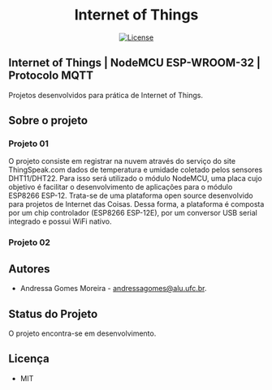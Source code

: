 <h1 align="center">
    Internet of Things 
</h1>

<p align="center">
    
  <a href="LICENSE" >
    <img alt="License" src="https://img.shields.io/badge/license-MIT-%23F8952D">
  </a>
    
## Internet of Things | NodeMCU ESP-WROOM-32 | Protocolo MQTT

Projetos desenvolvidos para prática de Internet of Things.

## Sobre o projeto

### Projeto 01

O projeto consiste em registrar na nuvem através do serviço do site ThingSpeak.com dados de temperatura e umidade coletado pelos sensores DHT11/DHT22. Para isso será utilizado o módulo NodeMCU, uma placa cujo objetivo é facilitar o desenvolvimento de aplicações para o módulo ESP8266 ESP-12. Trata-se de uma plataforma open source desenvolvido para projetos de Internet das Coisas. Dessa forma, a plataforma é composta por um chip controlador (ESP8266 ESP-12E), por um conversor USB serial integrado e possui WiFi nativo. 

### Projeto 02


## Autores
- Andressa Gomes Moreira - andressagomes@alu.ufc.br.

## Status do Projeto
O projeto encontra-se em desenvolvimento. 

## Licença
- MIT

